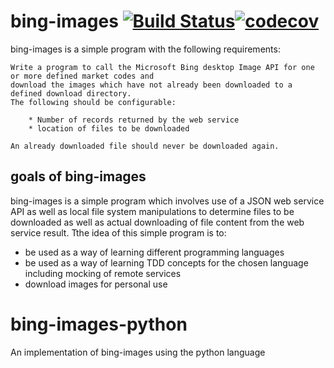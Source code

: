 # bing-images [![Build Status](https://travis-ci.com/walmsles/bing-images-python.svg?branch=main)](https://travis-ci.com/walmsles/bing-images-python)[![codecov](https://codecov.io/gh/walmsles/bing-images-python/branch/main/graph/badge.svg?token=26A5VAPB99)](https://codecov.io/gh/walmsles/bing-images-python)
bing-images is a simple program with the following requirements: 

```
Write a program to call the Microsoft Bing desktop Image API for one or more defined market codes and
download the images which have not already been downloaded to a defined download directory.  
The following should be configurable:

	* Number of records returned by the web service
	* location of files to be downloaded

An already downloaded file should never be downloaded again.
```


## goals of bing-images
bing-images is a simple program which involves use of a JSON web service API as well as local file system manipulations to determine files to be downloaded as well as actual downloading of file content from the web service result. Tthe idea of this simple program is to:

* be used as a way of learning different programming languages
* be used as a way of learning TDD concepts for the chosen language including mocking of remote services
* download images for personal use

# bing-images-python
An implementation of bing-images using the python language
